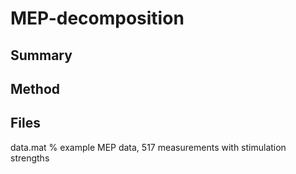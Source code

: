 # MEP-decomposition
## Summary

## Method

## Files
data.mat % example MEP data, 517 measurements with stimulation strengths
